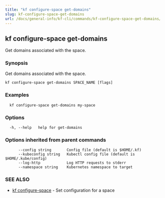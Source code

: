 ```yaml
---
title: "kf configure-space get-domains"
slug: kf-configure-space-get-domains
url: /docs/general-info/kf-cli/commands/kf-configure-space-get-domains/
---
```

## kf configure-space get-domains

Get domains associated with the space.

### Synopsis

Get domains associated with the space.

```
kf configure-space get-domains SPACE_NAME [flags]
```

### Examples

```
  kf configure-space get-domains my-space
```

### Options

```
  -h, --help   help for get-domains
```

### Options inherited from parent commands

```
      --config string       Config file (default is $HOME/.kf)
      --kubeconfig string   Kubectl config file (default is $HOME/.kube/config)
      --log-http            Log HTTP requests to stderr
      --namespace string    Kubernetes namespace to target
```

### SEE ALSO

* [kf configure-space](/docs/general-info/kf-cli/commands/kf-configure-space/)	 - Set configuration for a space

